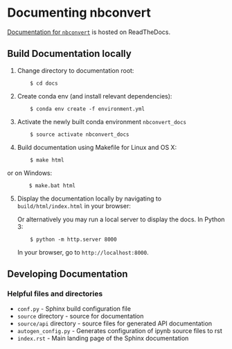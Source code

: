 # Documenting nbconvert

[Documentation for `nbconvert`](https://nbconvert.readthedocs.org/en/latest/)
is hosted on ReadTheDocs.

## Build Documentation locally

1. Change directory to documentation root:

           $ cd docs

2. Create conda env (and install relevant dependencies):

           $ conda env create -f environment.yml

3. Activate the newly built conda environment `nbconvert_docs`

           $ source activate nbconvert_docs

4. Build documentation using Makefile for Linux and OS X:

           $ make html

  or on Windows:

           $ make.bat html

5. Display the documentation locally by navigating to
   ``build/html/index.html`` in your browser:

   Or alternatively you may run a local server to display
   the docs. In Python 3:

           $ python -m http.server 8000

   In your browser, go to `http://localhost:8000`.

## Developing Documentation

### Helpful files and directories

* `conf.py` - Sphinx build configuration file
* `source` directory - source for documentation
* `source/api` directory - source files for generated API documentation
* `autogen_config.py` - Generates configuration of ipynb source files to rst
* `index.rst` - Main landing page of the Sphinx documentation
